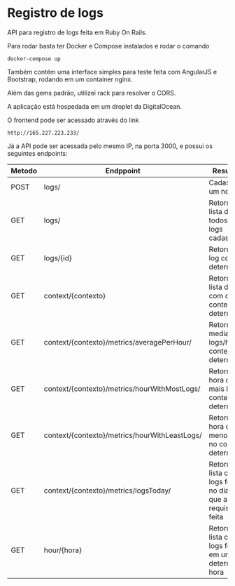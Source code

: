 # Registro de logs

API para registro de logs feita em Ruby On Rails.

Para rodar basta ter Docker e Compose instalados e rodar o comando

```
docker-compose up
```

Também contém uma interface simples para teste feita com AngularJS e Bootstrap, rodando em um container nginx.

Além das gems padrão, utilizei rack para resolver o CORS.

A aplicação está hospedada em um droplet da DigitalOcean.

O frontend pode ser acessado através do link
```
http://165.227.223.233/
```

Já a API pode ser acessada pelo mesmo IP, na porta 3000, e possui os seguintes endpoints:

| Metodo | Endppoint | Resultado |
|---|---|---|
| POST | logs/ | Cadastra um novo log |
| GET | logs/ | Retorna a lista de todos os logs cadastrados |
| GET | logs/{id} | Retorna o log com o id determinado |
| GET | context/{contexto} | Retorna uma lista de logs com o contexto determinado |
| GET | context/{contexto}/metrics/averagePerHour/ | Retorna a media de logs/hora no contexto determinado |
| GET | context/{contexto}/metrics/hourWithMostLogs/ | Retorna a hora com mais logs no contexto determinado |
| GET | context/{contexto}/metrics/hourWithLeastLogs/ | Retorna a hora com menos logs no contexto determinado |
| GET | context/{contexto}/metrics/logsToday/ | Retorna uma lista com os logs feitos no dia em que a requisição é feita |
| GET | hour/{hora} | Retorna uma lista com os logs feitos em uma determinada hora |


